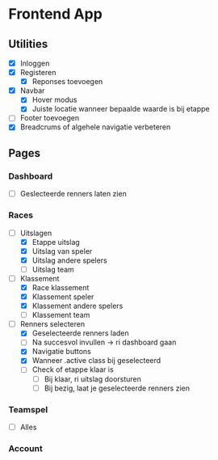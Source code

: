 <!-- TODO -->

# Frontend App

## Utilities

- [x] Inloggen
- [x] Registeren
  - [x] Reponses toevoegen
- [x] Navbar
  - [x] Hover modus
  - [x] Juiste locatie wanneer bepaalde waarde is bij etappe
- [ ] Footer toevoegen
- [x] Breadcrums of algehele navigatie verbeteren

## Pages

### Dashboard

- [ ] Geslecteerde renners laten zien

### Races

- [ ] Uitslagen
  - [x] Etappe uitslag
  - [x] Uitslag van speler
  - [x] Uitslag andere spelers
  - [ ] Uitslag team

- [ ] Klassement
  - [x] Race klassement
  - [x] Klassement speler
  - [x] Klassement andere spelers
  - [ ] Klassement team

- [ ] Renners selecteren
  - [x] Geselecteerde renners laden
  - [ ] Na succesvol invullen -> ri dashboard gaan
  - [x] Navigatie buttons
  - [x] Wanneer .active class bij geselecteerd
  - [ ] Check of etappe klaar is
    - [ ] Bij klaar, ri uitslag doorsturen
    - [ ] Bij bezig, laat je geselecteerde renners zien

### Teamspel

- [ ] Alles

### Account
